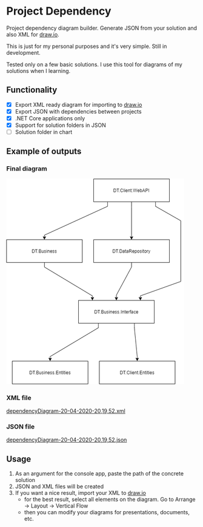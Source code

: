 # Project Dependency
Project dependency diagram builder. Generate JSON from your solution and also XML for [draw.io](https://app.diagrams.net/).

This is just for my personal purposes and it's very simple. Still in development. 

Tested only on a few basic solutions. I use this tool for diagrams of my solutions when I learning.

## Functionality
- [x] Export XML ready diagram for importing to [draw.io](https://app.diagrams.net/)
- [x] Export JSON with dependencies between projects
- [x] .NET Core applications only
- [x] Support for solution folders in JSON
- [ ] Solution folder in chart

## Example of outputs
### Final diagram
![Dependency diagram](https://github.com/DominikTher/ProjectDependency/blob/master/docs/dependencyDiagram-20-04-2020-20%2C19%2C52.png)

### XML file
[dependencyDiagram-20-04-2020-20,19,52.xml](https://github.com/DominikTher/ProjectDependency/blob/master/docs/dependencyDiagram-20-04-2020-20%2C19%2C52.xml)
### JSON file
[dependencyDiagram-20-04-2020-20,19,52.json](https://github.com/DominikTher/ProjectDependency/blob/master/docs/dependencyDiagram-24-04-2020-21,04,30.json)

## Usage
1. As an argument for the console app, paste the path of the concrete solution
2. JSON and XML files will be created
3. If you want a nice result, import your XML to [draw.io](https://app.diagrams.net/)
    - for the best result, select all elements on the diagram. Go to Arrange -> Layout -> Vertical Flow
    - then you can modify your diagrams for presentations, documents, etc.
